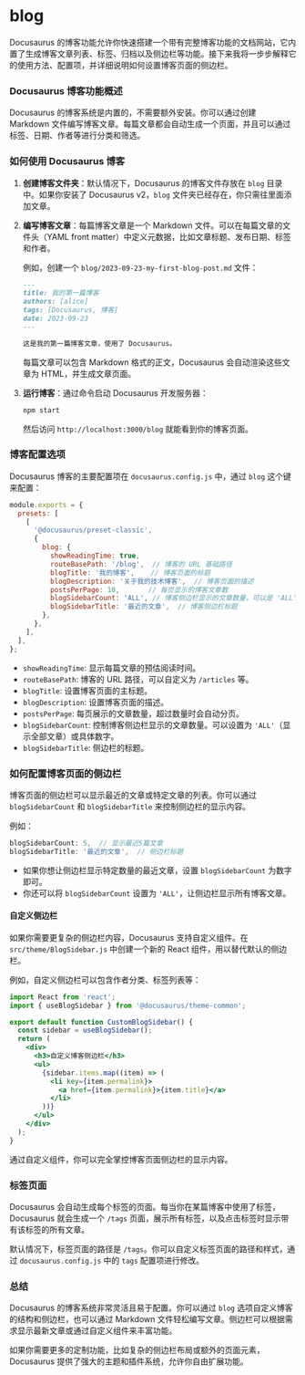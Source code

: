 # blog

Docusaurus 的博客功能允许你快速搭建一个带有完整博客功能的文档网站，它内置了生成博客文章列表、标签、归档以及侧边栏等功能。接下来我将一步步解释它的使用方法、配置项，并详细说明如何设置博客页面的侧边栏。

### Docusaurus 博客功能概述

Docusaurus 的博客系统是内置的，不需要额外安装。你可以通过创建 Markdown 文件编写博客文章。每篇文章都会自动生成一个页面，并且可以通过标签、日期、作者等进行分类和筛选。

### 如何使用 Docusaurus 博客

1. **创建博客文件夹**：默认情况下，Docusaurus 的博客文件存放在 `blog` 目录中。如果你安装了 Docusaurus v2，`blog` 文件夹已经存在，你只需往里面添加文章。

2. **编写博客文章**：每篇博客文章是一个 Markdown 文件。可以在每篇文章的文件头（YAML front matter）中定义元数据，比如文章标题、发布日期、标签和作者。

   例如，创建一个 `blog/2023-09-23-my-first-blog-post.md` 文件：

   ```md
   ---
   title: 我的第一篇博客
   authors: [alice]
   tags: [Docusaurus, 博客]
   date: 2023-09-23
   ---

   这是我的第一篇博客文章，使用了 Docusaurus。
   ```

   每篇文章可以包含 Markdown 格式的正文，Docusaurus 会自动渲染这些文章为 HTML，并生成文章页面。

3. **运行博客**：通过命令启动 Docusaurus 开发服务器：

   ```bash
   npm start
   ```

   然后访问 `http://localhost:3000/blog` 就能看到你的博客页面。

### 博客配置选项

Docusaurus 博客的主要配置项在 `docusaurus.config.js` 中，通过 `blog` 这个键来配置：

```js
module.exports = {
  presets: [
    [
      '@docusaurus/preset-classic',
      {
        blog: {
          showReadingTime: true,
          routeBasePath: '/blog',  // 博客的 URL 基础路径
          blogTitle: '我的博客',    // 博客页面的标题
          blogDescription: '关于我的技术博客',  // 博客页面的描述
          postsPerPage: 10,       // 每页显示的博客文章数
          blogSidebarCount: 'ALL', // 博客侧边栏显示的文章数量，可以是 'ALL' 或数字
          blogSidebarTitle: '最近的文章',  // 博客侧边栏标题
        },
      },
    ],
  ],
};
```

- `showReadingTime`: 显示每篇文章的预估阅读时间。
- `routeBasePath`: 博客的 URL 路径，可以自定义为 `/articles` 等。
- `blogTitle`: 设置博客页面的主标题。
- `blogDescription`: 设置博客页面的描述。
- `postsPerPage`: 每页展示的文章数量，超过数量时会自动分页。
- `blogSidebarCount`: 控制博客侧边栏显示的文章数量。可以设置为 `'ALL'`（显示全部文章）或具体数字。
- `blogSidebarTitle`: 侧边栏的标题。

### 如何配置博客页面的侧边栏

博客页面的侧边栏可以显示最近的文章或特定文章的列表。你可以通过 `blogSidebarCount` 和 `blogSidebarTitle` 来控制侧边栏的显示内容。

例如：

```js
blogSidebarCount: 5,  // 显示最近5篇文章
blogSidebarTitle: '最近的文章',  // 侧边栏标题
```

- 如果你想让侧边栏显示特定数量的最近文章，设置 `blogSidebarCount` 为数字即可。
- 你还可以将 `blogSidebarCount` 设置为 `'ALL'`，让侧边栏显示所有博客文章。

#### 自定义侧边栏

如果你需要更复杂的侧边栏内容，Docusaurus 支持自定义组件。在 `src/theme/BlogSidebar.js` 中创建一个新的 React 组件，用以替代默认的侧边栏。

例如，自定义侧边栏可以包含作者分类、标签列表等：

```jsx
import React from 'react';
import { useBlogSidebar } from '@docusaurus/theme-common';

export default function CustomBlogSidebar() {
  const sidebar = useBlogSidebar();
  return (
    <div>
      <h3>自定义博客侧边栏</h3>
      <ul>
        {sidebar.items.map((item) => (
          <li key={item.permalink}>
            <a href={item.permalink}>{item.title}</a>
          </li>
        ))}
      </ul>
    </div>
  );
}
```

通过自定义组件，你可以完全掌控博客页面侧边栏的显示内容。

### 标签页面

Docusaurus 会自动生成每个标签的页面。每当你在某篇博客中使用了标签，Docusaurus 就会生成一个 `/tags` 页面，展示所有标签，以及点击标签时显示带有该标签的所有文章。

默认情况下，标签页面的路径是 `/tags`。你可以自定义标签页面的路径和样式，通过 `docusaurus.config.js` 中的 `tags` 配置项进行修改。

### 总结

Docusaurus 的博客系统非常灵活且易于配置。你可以通过 `blog` 选项自定义博客的结构和侧边栏，也可以通过 Markdown 文件轻松编写文章。侧边栏可以根据需求显示最新文章或通过自定义组件来丰富功能。

如果你需要更多的定制功能，比如复杂的侧边栏布局或额外的页面元素，Docusaurus 提供了强大的主题和插件系统，允许你自由扩展功能。